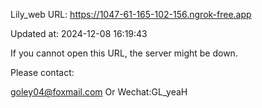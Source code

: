 Lily_web URL: https://1047-61-165-102-156.ngrok-free.app

Updated at: 2024-12-08 16:19:43

If you cannot open this URL, the server might be down.

Please contact: 

goley04@foxmail.com Or Wechat:GL_yeaH